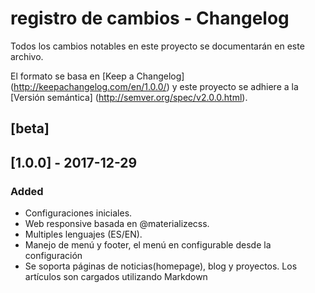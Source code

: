 # registro de cambios - Changelog
Todos los cambios notables en este proyecto se documentarán en este archivo.

El formato se basa en [Keep a Changelog] (http://keepachangelog.com/en/1.0.0/)
y este proyecto se adhiere a la [Versión semántica] (http://semver.org/spec/v2.0.0.html).

## [beta]

## [1.0.0] - 2017-12-29

### Added
- Configuraciones iniciales.
- Web responsive basada en @materializecss.
- Multiples lenguajes (ES/EN).
- Manejo de menú y footer, el menú en configurable desde la configuración
- Se soporta páginas de noticias(homepage), blog y proyectos. Los artículos son cargados utilizando Markdown

</br>